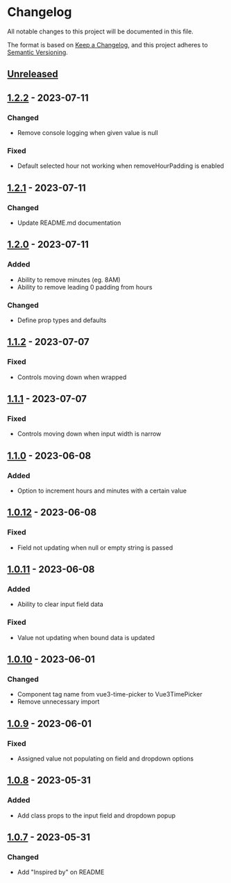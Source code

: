 # Changelog

All notable changes to this project will be documented in this file.

The format is based on [Keep a Changelog](https://keepachangelog.com/en/1.1.0/),
and this project adheres to [Semantic Versioning](https://semver.org/spec/v2.0.0.html).

## [Unreleased]

## [1.2.2] - 2023-07-11

### Changed

- Remove console logging when given value is null

### Fixed

- Default selected hour not working when removeHourPadding is enabled

## [1.2.1] - 2023-07-11

### Changed

- Update README.md documentation

## [1.2.0] - 2023-07-11

### Added

- Ability to remove minutes (eg. 8AM)
- Ability to remove leading 0 padding from hours

### Changed

- Define prop types and defaults

## [1.1.2] - 2023-07-07

### Fixed

- Controls moving down when wrapped

## [1.1.1] - 2023-07-07

### Fixed

- Controls moving down when input width is narrow

## [1.1.0] - 2023-06-08

### Added

- Option to increment hours and minutes with a certain value

## [1.0.12] - 2023-06-08

### Fixed

- Field not updating when null or empty string is passed

## [1.0.11] - 2023-06-08

### Added

- Ability to clear input field data

### Fixed

- Value not updating when bound data is updated

## [1.0.10] - 2023-06-01

### Changed

- Component tag name from vue3-time-picker to Vue3TimePicker
- Remove unnecessary import

## [1.0.9] - 2023-06-01

### Fixed

- Assigned value not populating on field and dropdown options

## [1.0.8] - 2023-05-31

### Added

- Add class props to the input field and dropdown popup

## [1.0.7] - 2023-05-31

### Changed

- Add "Inspired by" on README

[unreleased]: https://github.com/markandrewkato/vue3-time-picker-plugin/compare/v1.2.2...HEAD
[1.2.2]: https://github.com/markandrewkato/vue3-time-picker-plugin/compare/v1.2.1...v1.2.2
[1.2.1]: https://github.com/markandrewkato/vue3-time-picker-plugin/compare/v1.2.0...v1.2.1
[1.2.0]: https://github.com/markandrewkato/vue3-time-picker-plugin/compare/v1.1.2...v1.2.0
[1.1.2]: https://github.com/markandrewkato/vue3-time-picker-plugin/compare/v1.1.1...v1.1.2
[1.1.1]: https://github.com/markandrewkato/vue3-time-picker-plugin/compare/v1.1.0...v1.1.1
[1.1.0]: https://github.com/markandrewkato/vue3-time-picker-plugin/compare/v1.0.12...v1.1.0
[1.0.12]: https://github.com/markandrewkato/vue3-time-picker-plugin/compare/v1.0.11...v1.0.12
[1.0.11]: https://github.com/markandrewkato/vue3-time-picker-plugin/compare/v1.0.10...v1.0.11
[1.0.10]: https://github.com/markandrewkato/vue3-time-picker-plugin/compare/v1.0.9...v1.0.10
[1.0.9]: https://github.com/markandrewkato/vue3-time-picker-plugin/compare/v1.0.8...v1.0.9
[1.0.8]: https://github.com/markandrewkato/vue3-time-picker-plugin/compare/v1.0.7...v1.0.8
[1.0.7]: https://github.com/markandrewkato/vue3-time-picker-plugin/releases/tag/v0.0.1
